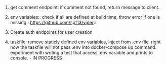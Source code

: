 1.  get comment endpoint: if comment not found, return message to client.

2.  env variables:: check if all are defined at build time, throw error if one is missing:: https://github.com/spf13/viper::

3.  Create auth endpoints for user creation

4.  taskfile: remove staticly defined env variables, inject from .env file. right now the taskfile will not pass .env into docker-compose up command. experiment with writing a test that access .env varaible and prints to console. - IN PROGRESS
